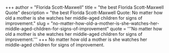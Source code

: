 +++
author = "Florida Scott-Maxwell"
title = "the best Florida Scott-Maxwell Quote"
description = "the best Florida Scott-Maxwell Quote: No matter how old a mother is she watches her middle-aged children for signs of improvement."
slug = "no-matter-how-old-a-mother-is-she-watches-her-middle-aged-children-for-signs-of-improvement"
quote = '''No matter how old a mother is she watches her middle-aged children for signs of improvement.'''
+++
No matter how old a mother is she watches her middle-aged children for signs of improvement.
